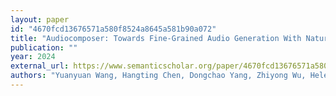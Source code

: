 ```yaml
---
layout: paper
id: "4670fcd13676571a580f8524a8645a581b90a072"
title: "Audiocomposer: Towards Fine-Grained Audio Generation With Natural Language Descriptions"
publication: ""
year: 2024
external_url: https://www.semanticscholar.org/paper/4670fcd13676571a580f8524a8645a581b90a072
authors: "Yuanyuan Wang, Hangting Chen, Dongchao Yang, Zhiyong Wu, Helen M. Meng, Xixin Wu"
---
```

